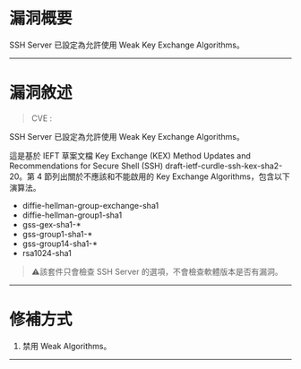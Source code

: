 # 漏洞概要

SSH Server 已設定為允許使用 Weak Key Exchange Algorithms。


---

# 漏洞敘述

> CVE : 

SSH Server 已設定為允許使用 Weak Key Exchange Algorithms。

這是基於 IEFT 草案文檔 Key Exchange (KEX) Method Updates and Recommendations for Secure Shell (SSH) draft-ietf-curdle-ssh-kex-sha2-20。第 4 節列出關於不應該和不能啟用的 Key Exchange Algorithms，包含以下演算法。

- diffie-hellman-group-exchange-sha1
- diffie-hellman-group1-sha1 
- gss-gex-sha1-*
- gss-group1-sha1-*
- gss-group14-sha1-*
- rsa1024-sha1

> ⚠️該套件只會檢查 SSH Server 的選項，不會檢查軟體版本是否有漏洞。


---

# 修補方式

1. 禁用 Weak Algorithms。


---
